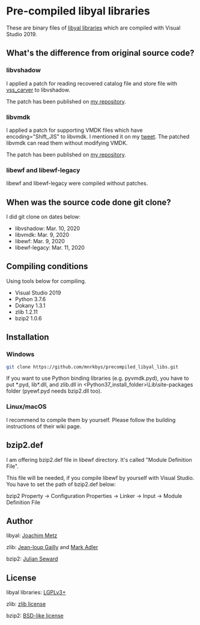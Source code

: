 # Pre-compiled libyal libraries

These are binary files of [libyal libraries](https://github.com/libyal) which are compiled with Visual Studio 2019.

## What's the difference from original source code?

### libvshadow

I applied a patch for reading recovered catalog file and store file with [vss_carver](https://github.com/mnrkbys/vss_carver) to libvshadow.

The patch has been published on [my repository](https://github.com/mnrkbys/libvshadow-vss_carver).

### libvmdk

I applied a patch for supporting VMDK files which have encoding="Shift_JIS" to libvmdk. I mentioned it on my [tweet](https://twitter.com/unkn0wnbit/status/1235759995871997952). The patched libvmdk can read them without modifying VMDK.

The patch has been published on [my repository](https://github.com/mnrkbys/libvmdk-Shift_JIS).

### libewf and libewf-legacy

libewf and libewf-legacy were compiled without patches.

## When was the source code done git clone?

I did git clone on dates below:

- libvshadow: Mar. 10, 2020
- libvmdk: Mar. 9, 2020
- libewf: Mar. 9, 2020
- libewf-legacy: Mar. 11, 2020

## Compiling conditions

Using tools below for compiling.

- Visual Studio 2019
- Python 3.7.6
- Dokany 1.3.1
- zlib 1.2.11
- bzip2 1.0.6

## Installation

### Windows

```bash
git clone https://github.com/mnrkbys/precompiled_libyal_libs.git
```

If you want to use Python binding libraries (e.g. pyvmdk.pyd), you have to put \*.pyd, lib*.dll, and zlib.dll in <Python37_install_folder>\Lib\site-packages folder (pyewf.pyd needs bzip2.dll too).

### Linux/macOS

I recommend to compile them by yourself. Please follow the building instructions of their wiki page.

## bzip2.def

I am offering bzip2.def file in libewf directory. It's called "Module Definition File".

This file will be needed, if you compile libewf by yourself with Visual Studio. You have to set the path of bzip2.def below:

bzip2 Property -> Configuration Properties -> Linker -> Input -> Module Definition File

## Author

libyal: [Joachim Metz](https://github.com/joachimmetz)

zlib: [Jean-loup Gailly](jloup@gzip.org) and [Mark Adler](madler@alumni.caltech.edu)

bzip2: [Julian Seward](jseward@bzip.org)

## License

libyal libraries: [LGPLv3+](http://www.gnu.org/licenses/)

zlib: [zlib license](https://zlib.net/zlib_license.html)

bzip2: [BSD-like license](LICENSE_bzip2)

